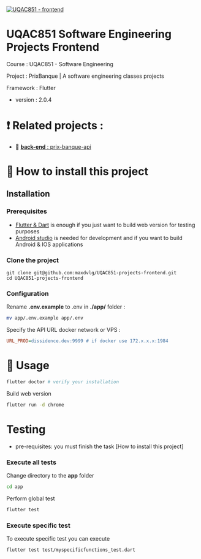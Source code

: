 [![UQAC851 - frontend](https://github.com/maxdvlg/UQAC851-Projects-Frontend/actions/workflows/dart.yml/badge.svg)](https://github.com/maxdvlg/UQAC851-Projects-Frontend/actions/workflows/dart.yml)

# UQAC851 Software Engineering Projects Frontend
Course : UQAC851 - Software Engineering

Project : PrixBanque | A software engineering classes projects  

Framework : Flutter 
- version :  2.0.4



# :heavy_exclamation_mark: Related projects : 

- :bank: [**back-end** : prix-banque-api ](https://github.com/ethicnology/uqac-851-software-engineering-api)

# :construction_worker: How to install this project

## Installation

### Prerequisites
- [Flutter & Dart](https://flutter.dev/docs/get-started/install) is enough if you just want to build web version for testing purposes
- [Android studio](https://developer.android.com/studio) is needed for development and if you want to build Android & IOS applications

### Clone the project 
``` 
git clone git@github.com:maxdvlg/UQAC851-projects-frontend.git 
cd UQAC851-projects-frontend
```

### Configuration
Rename **.env.example** to .env in **./app/** folder :
```sh
mv app/.env.example app/.env
```

Specify the API URL docker network or VPS :
```ini
URL_PROD=dissidence.dev:9999 # if docker use 172.x.x.x:1984
```

# :rocket: Usage
```sh
flutter doctor # verify your installation
```

Build web version
```sh
flutter run -d chrome
```

# Testing
- pre-requisites: you must finish the task [How to install this project]

### Execute all tests
Change directory to the **app** folder
```sh
cd app
```
Perform global test
```sh
flutter test  
```
### Execute specific test
To execute specific test you can execute 
```sh
flutter test test/myspecificfunctions_test.dart
```
